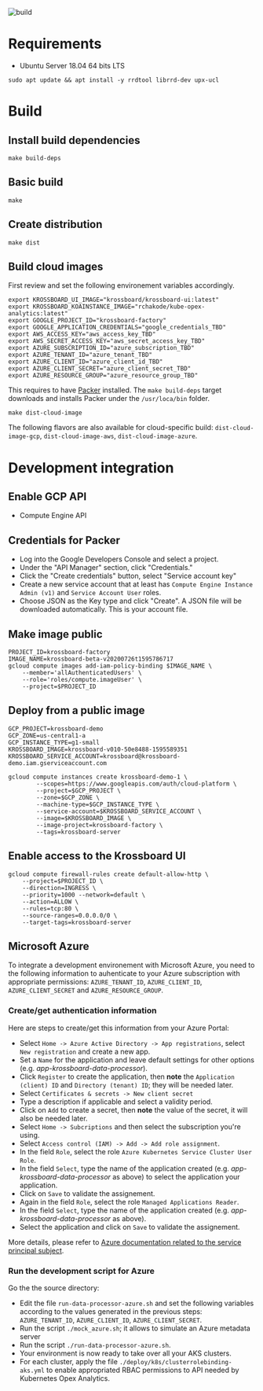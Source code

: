 ![build](https://github.com/2-alchemists/krossboard-data-processor/workflows/Go/badge.svg)

# Requirements

* Ubuntu Server 18.04 64 bits LTS

```
sudo apt update && apt install -y rrdtool librrd-dev upx-ucl
```

# Build

## Install build dependencies
```
make build-deps
```

## Basic build

```
make
```

## Create distribution

```
make dist
```

## Build cloud images
First review and set the following environement variables accordingly.

```
export KROSSBOARD_UI_IMAGE="krossboard/krossboard-ui:latest"
export KROSSBOARD_KOAINSTANCE_IMAGE="rchakode/kube-opex-analytics:latest"
export GOOGLE_PROJECT_ID="krossboard-factory"
export GOOGLE_APPLICATION_CREDENTIALS="google_credentials_TBD"
export AWS_ACCESS_KEY="aws_access_key_TBD"
export AWS_SECRET_ACCESS_KEY="aws_secret_access_key_TBD"
export AZURE_SUBSCRIPTION_ID="azure_subscription_TBD"
export AZURE_TENANT_ID="azure_tenant_TBD"
export AZURE_CLIENT_ID="azure_client_id_TBD"
export AZURE_CLIENT_SECRET="azure_client_secret_TBD"
export AZURE_RESOURCE_GROUP="azure_resource_group_TBD"
```


This requires to have [Packer](https://www.packer.io/) installed. The `make build-deps` target downloads and installs Packer under the `/usr/loca/bin` folder.
```
make dist-cloud-image
```

The following flavors are also available for cloud-specific build: `dist-cloud-image-gcp`,  `dist-cloud-image-aws`,  `dist-cloud-image-azure`.

# Development integration

## Enable GCP API
 * Compute Engine API
 
  
## Credentials for Packer

* Log into the Google Developers Console and select a project.
* Under the "API Manager" section, click "Credentials."
* Click the "Create credentials" button, select "Service account key"
* Create a new service account that at least has `Compute Engine Instance Admin (v1)` and `Service Account User` roles.
* Choose JSON as the Key type and click "Create". A JSON file will be downloaded automatically. This is your account file.

## Make image public

```
PROJECT_ID=krossboard-factory
IMAGE_NAME=krossboard-beta-v20200726t1595786717
gcloud compute images add-iam-policy-binding $IMAGE_NAME \
    --member='allAuthenticatedUsers' \
    --role='roles/compute.imageUser' \
    --project=$PROJECT_ID
```

## Deploy from a public image

```
GCP_PROJECT=krossboard-demo
GCP_ZONE=us-central1-a
GCP_INSTANCE_TYPE=g1-small
KROSSBOARD_IMAGE=krossboard-v010-50e8488-1595589351
KROSSBOARD_SERVICE_ACCOUNT=krossboard@krossboard-demo.iam.gserviceaccount.com

gcloud compute instances create krossboard-demo-1 \
        --scopes=https://www.googleapis.com/auth/cloud-platform \
        --project=$GCP_PROJECT \
        --zone=$GCP_ZONE \
        --machine-type=$GCP_INSTANCE_TYPE \
        --service-account=$KROSSBOARD_SERVICE_ACCOUNT \
        --image=$KROSSBOARD_IMAGE \
        --image-project=krossboard-factory \
        --tags=krossboard-server
```

## Enable access to the Krossboard UI

```
gcloud compute firewall-rules create default-allow-http \
    --project=$PROJECT_ID \
    --direction=INGRESS \
    --priority=1000 --network=default \
    --action=ALLOW \
    --rules=tcp:80 \
    --source-ranges=0.0.0.0/0 \
    --target-tags=krossboard-server
```

## Microsoft Azure
To integrate a development environement with Microsoft Azure, you need to the following information to auhenticate to your Azure subscription with appropriate permissions: `AZURE_TENANT_ID`, `AZURE_CLIENT_ID`, `AZURE_CLIENT_SECRET` and `AZURE_RESOURCE_GROUP`. 

### Create/get authentication information
Here are steps to create/get this information from your Azure Portal:
* Select `Home -> Azure Active Directory -> App registrations`, select `New registration` and create a new app.
* Set a `Name` for the application and leave default settings for other options (e.g. *app-krossboard-data-processor*).
* Click `Register` to create the application, then **note** the `Application (client) ID` and `Directory (tenant) ID`; they will be needed later.
* Select `Certificates & secrets -> New client secret` 
* Type a description if applicable and select a validity period.
* Click on `Add` to create a secret, then **note** the value of the secret, it will also be needed later.
* Select `Home -> Subcriptions` and then select the subscription you're using.
* Select `Access control (IAM) -> Add -> Add role assignment`.
* In the field `Role`, select the role `Azure Kubernetes Service Cluster User Role`.
* In the field `Select`, type the name of the application created (e.g. *app-krossboard-data-processor* as above) to select the application your application.
* Click on `Save` to validate the assignement.
* Again in the field `Role`, select the role `Managed Applications Reader`.
* In the field `Select`, type the name of the application created (e.g. *app-krossboard-data-processor* as above).
* Select the application and click on `Save` to validate the assignement.

More details, please refer to [Azure documentation related to the service principal subject](https://docs.microsoft.com/en-us/cli/azure/create-an-azure-service-principal-azure-cli?view=azure-cli-latest).

### Run the development script for Azure
Go the the source directory:
* Edit the file `run-data-processor-azure.sh` and set the following variables according to the values generated in the previous steps: `AZURE_TENANT_ID`, `AZURE_CLIENT_ID`, `AZURE_CLIENT_SECRET`.
* Run the script `./mock_azure.sh`; it allows to simulate an Azure metadata server
* Run the script `./run-data-processor-azure.sh`.
* Your environment is now ready to take over all your AKS clusters.
* For each cluster, apply the file `./deploy/k8s/clusterrolebinding-aks.yml` to enable appropriated RBAC permissions to API needed by Kubernetes Opex Analytics.
